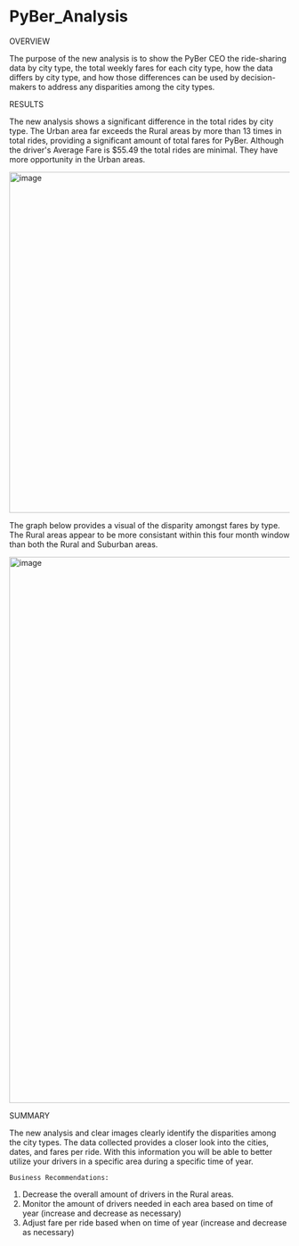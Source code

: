 # PyBer_Analysis

OVERVIEW

  The purpose of the new analysis is to show the PyBer CEO the ride-sharing data by city type, the total weekly fares for each city type, how the data differs by city type, and how those differences can be used by decision-makers to address any disparities among the city types.  


RESULTS

  The new analysis shows a significant difference in the total rides by city type. The Urban area far exceeds the Rural areas by more than 13 times in total rides, providing a significant amount of total fares for PyBer. Although the driver's Average Fare is $55.49 the total rides are minimal. They have more opportunity in the Urban areas.
  
<img width="611" alt="image" src="https://user-images.githubusercontent.com/14171474/211235721-3b199510-8e6e-4c14-85d8-85ba9d093a79.png">


  The graph below provides a visual of the disparity amongst fares by type. The Rural areas appear to be more consistant within this four month window than both the Rural and Suburban areas. 


<img width="979" alt="image" src="https://user-images.githubusercontent.com/14171474/211235757-98aeb30f-75f6-4cf7-9cca-ddef8e3e461a.png">



SUMMARY

  The new analysis and clear images clearly identify the disparities among the city types. The data collected provides a closer look into the cities, dates, and fares per ride.  With this information you will be able to better utilize your drivers in a specific area during a specific time of year. 

    Business Recommendations:
1.  Decrease the overall amount of drivers in the Rural areas.
2.  Monitor the amount of drivers needed in each area based on time of year (increase and decrease as necessary)
3.  Adjust fare per ride based when on time of year (increase and decrease as necessary)
